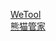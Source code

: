 <a href="https://www.wxb.com/wetool">WeTool</a><br/>
<a href="http://www.xiongmgj.com/">熊猫管家</a><br/>
